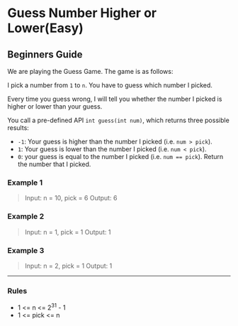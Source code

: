 # Guess Number Higher or Lower(Easy)

## Beginners Guide

We are playing the Guess Game. The game is as follows:

I pick a number from `1` to `n`. You have to guess which number I picked.

Every time you guess wrong, I will tell you whether the number I picked is higher or lower than your guess.

You call a pre-defined API `int guess(int num)`, which returns three possible results:

* `-1`: Your guess is higher than the number I picked (i.e. `num > pick`).
* `1`: Your guess is lower than the number I picked (i.e. `num < pick`).
* `0`: your guess is equal to the number I picked (i.e. `num == pick`).
Return the number that I picked.

### Example 1

> Input: n = 10, pick = 6
Output: 6

### Example 2

> Input: n = 1, pick = 1
Output: 1

### Example 3

> Input: n = 2, pick = 1
Output: 1

---

### Rules

* 1 <= n <= 2$^{31}$ - 1
* 1 <= pick <= n
